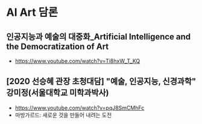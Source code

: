 # AI Art 담론

## 인공지능과 예술의 대중화_Artificial Intelligence and the Democratization of Art
* https://www.youtube.com/watch?v=Ti8hxW_T_KQ

## [2020 선승혜 관장 초청대담] "예술, 인공지능, 신경과학" 강미정(서울대학교 미학과박사)
* https://www.youtube.com/watch?v=pqJ8SmCMhFc
* 마방가르드: 새로운 것을 만들어 내려는 도전
